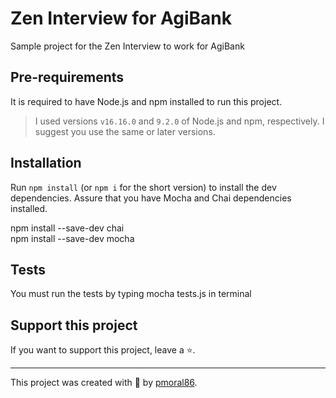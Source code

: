# Zen Interview for AgiBank

Sample project for the Zen Interview to work for AgiBank

## Pre-requirements

It is required to have Node.js and npm installed to run this project.

> I used versions `v16.16.0` and `9.2.0` of Node.js and npm, respectively. I suggest you use the same or later versions.

## Installation

Run `npm install` (or `npm i` for the short version) to install the dev dependencies.
Assure that you have Mocha and Chai dependencies installed.

npm install --save-dev chai </br>
npm install --save-dev mocha

## Tests

You must run the tests by typing mocha tests.js in terminal

## Support this project

If you want to support this project, leave a ⭐.

___

This project was created with 💚 by [pmoral86](https://github.com/pmoral86).
